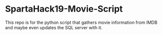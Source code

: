 # SpartaHack19-Movie-Script

This repo is for the python script that gathers movie information from IMDB and maybe even updates the SQL server with it.
